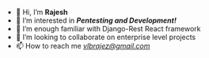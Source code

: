 - 👋 Hi, I’m <b>Rajesh</b>
- 👀 I’m interested in <b><i>Pentesting and Development!</i></b>
- 🌱 I’m enough familiar with Django-Rest React framework
- 💞️ I’m looking to collaborate on enterprise level projects
- 📫 How to reach me <i>vlbrajez@gmail.com</i>

<!---
Rajeshvlb/Rajeshvlb is a ✨ special ✨ repository because its `README.md` (this file) appears on your GitHub profile.
You can click the Preview link to take a look at your changes.
--->
